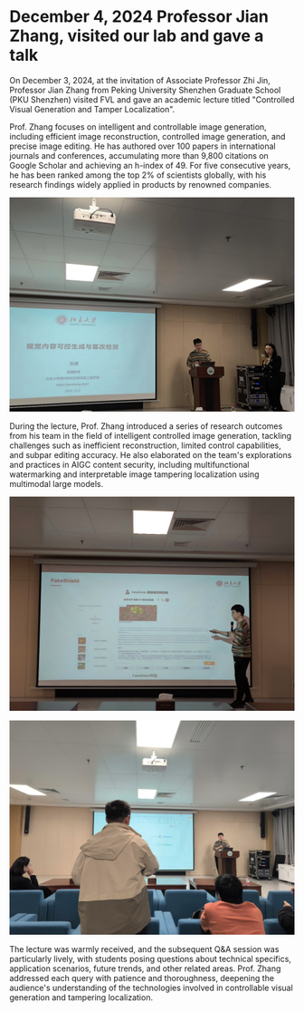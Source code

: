 # December 4, 2024 Professor Jian Zhang, visited our lab and gave a talk
On December 3, 2024, at the invitation of Associate Professor Zhi Jin, Professor Jian Zhang from Peking University Shenzhen Graduate School (PKU Shenzhen) visited FVL and gave an academic lecture titled "Controlled Visual Generation and Tamper Localization".

Prof. Zhang focuses on intelligent and controllable image generation, including efficient image reconstruction, controlled image generation, and precise image editing. He has authored over 100 papers in international journals and conferences, accumulating more than 9,800 citations on Google Scholar and achieving an h-index of 49. For five consecutive years, he has been ranked among the top 2% of scientists globally, with his research findings widely applied in products by renowned companies.

![photo](https://github.com/FVL2020/fvl.github.com/blob/master/news_photos/12.03%E5%BC%A0%E5%81%A5%E6%95%99%E6%8E%88%E8%AE%B2%E5%BA%A7%E6%96%B0%E9%97%BB%E7%A8%BF%EF%BC%88%E8%8B%B1%E6%96%87%EF%BC%89/%E5%9B%BE%E7%89%87%201.png)

During the lecture, Prof. Zhang introduced a series of research outcomes from his team in the field of intelligent controlled image generation, tackling challenges such as inefficient reconstruction, limited control capabilities, and subpar editing accuracy. He also elaborated on the team's explorations and practices in AIGC content security, including multifunctional watermarking and interpretable image tampering localization using multimodal large models.

![photo](https://github.com/FVL2020/fvl.github.com/blob/master/news_photos/12.03%E5%BC%A0%E5%81%A5%E6%95%99%E6%8E%88%E8%AE%B2%E5%BA%A7%E6%96%B0%E9%97%BB%E7%A8%BF%EF%BC%88%E8%8B%B1%E6%96%87%EF%BC%89/%E5%9B%BE%E7%89%87%202.png)

![photo](https://github.com/FVL2020/fvl.github.com/blob/master/news_photos/12.03%E5%BC%A0%E5%81%A5%E6%95%99%E6%8E%88%E8%AE%B2%E5%BA%A7%E6%96%B0%E9%97%BB%E7%A8%BF%EF%BC%88%E8%8B%B1%E6%96%87%EF%BC%89/%E5%9B%BE%E7%89%87%203.png)

The lecture was warmly received, and the subsequent Q&A session was particularly lively, with students posing questions about technical specifics, application scenarios, future trends, and other related areas. Prof. Zhang addressed each query with patience and thoroughness, deepening the audience's understanding of the technologies involved in controllable visual generation and tampering localization.
